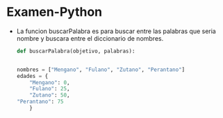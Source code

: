 # Examen-Python

- La funcion buscarPalabra es para buscar entre las palabras que seria nombre y buscara entre el   diccionario de nombres.

    ```Python
    def buscarPalabra(objetivo, palabras):


    nombres = ["Mengano", "Fulano", "Zutano", "Perantano"]
    edades = {
        "Mengano": 0,
        "Fulano": 25,
        "Zutano": 50,
    "Perantano": 75
        }
        
    ```